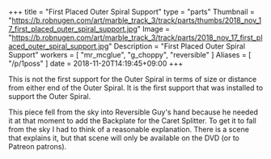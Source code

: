 +++
title = "First Placed Outer Spiral Support"
type = "parts"
Thumbnail = "https://b.robnugen.com/art/marble_track_3/track/parts/thumbs/2018_nov_17_first_placed_outer_spiral_support.jpg"
Image = "https://b.robnugen.com/art/marble_track_3/track/parts/2018_nov_17_first_placed_outer_spiral_support.jpg"
Description = "First Placed Outer Spiral Support"
workers = [
    "mr_mcglue",
    "g_choppy",
    "reversible"
]
Aliases = [
    "/p/1poss"
]
date = 2018-11-20T14:19:45+09:00
+++

This is not the first support for the Outer Spiral in terms of size or distance from either end of the Outer Spiral.  It is the first support that was installed to support the Outer Spiral.

This piece fell from the sky into Reversible Guy's hand because he needed it at that moment to add the Backplate for the Caret Splitter. To get it to fall from the sky I had to think of a reasonable explanation.  There is a scene that explains it, but that scene will only be available on the DVD (or to Patreon patrons).
